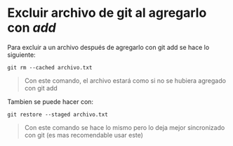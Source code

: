 # Excluir archivo de git al agregarlo con *add*

Para excluir a un archivo después de agregarlo con git add se hace lo siguiente:

    git rm --cached archivo.txt

>Con este comando, el archivo estará como si no se hubiera agregado con git add

Tambien se puede hacer con:

    git restore --staged archivo.txt

>Con este comando se hace lo mismo pero lo deja mejor sincronizado con git (es mas recomendable usar este)